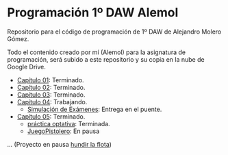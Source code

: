 # Programación 1º DAW Alemol
Repositorio para el código de programación de 1º DAW de Alejandro Molero Gómez.

Todo el contenido creado por mí (Alemol) para la asignatura de programación, será subido a este repositorio y su copia en la nube de Google Drive. 

* [Capítulo 01](https://github.com/alemolamg/ProgramacionDAW1/tree/master/src/Capitulo01/bloque1): Terminado.
* [Capítulo 02](https://github.com/alemolamg/ProgramacionDAW1/tree/master/src/capitulo02): Terminado.
* [Capítulo 03](https://github.com/alemolamg/ProgramacionDAW1/tree/master/src/capitulo03): Terminado.
* [Capítulo 04](https://github.com/alemolamg/ProgramacionDAW1/tree/master/src/capitulo04): Trabajando.
  * [Simulación de Exámenes](https://github.com/alemolamg/ProgramacionDAW1/tree/master/src/simulacionExamenes): Entrega en el puente.
* [Capítulo 05](https://github.com/alemolamg/ProgramacionDAW1/tree/master/src/capitulo05): Terminado.
  * [práctica optativa](https://github.com/alemolamg/ProgramacionDAW1/tree/master/src/capitulo05/optativo01): Terminada.
  * [JuegoPistolero](https://github.com/alemolamg/ProgramacionDAW1/tree/master/src/capitulo05/juegoPistolero): En pausa


 ... (Proyecto en pausa [hundir la flota](https://github.com/alemolamg/hundirLaFlotaDAW))
